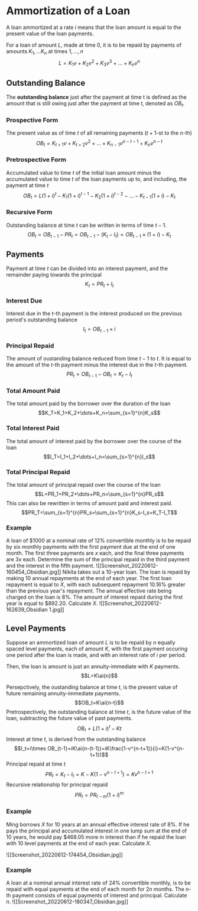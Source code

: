 # Ammortization of a Loan
A loan ammortized at a rate $i$ means that the loan amount is equal to the present value of the loan payments.

For a loan of amount $L$, made at time 0, it is to be repaid by payments of amounts $K_1,\dots K_n$ at times $1,\dots,n$
$$L=K_1v+K_2v^2+K_3v^3+\dots+K_nv^n$$

## Outstanding Balance
The **outstanding balance** just after the payment at time t is defined as the amount that is still owing just after the payment at time $t$, denoted as $OB_t$.

### Prospective Form
The present value as of time $t$ of all remaining payments ($t+1$-st to the $n$-th)
$$OB_t=K_{t+1}v+K_{t+2}v^2+\dots+K_{n-1}v^{n-t-1}+K_nv^{n-t}$$
### Pretrospective Form
Accumulated value to time $t$ of the initial loan amount minus the accumulated value to time $t$ of the loan payments up to, and including, the payment at time $t$
$$OB_t=L(1+i)^t-K_1(1+i)^{t-1}-K_2(1+i)^{t-2}-\dots-K_{t-1}(1+i)-K_t$$
### Recursive Form
Outstanding balance at time $t$ can be written in terms of time $t-1$.
$$OB_t=OB_{t-1}-PR_t=OB_{t-1}-(K_t-I_t)=OB_{t-1}\times(1+i)-K_t$$
## Payments
Payment at time $t$ can be divided into an interest payment, and the remainder paying towards the principal
$$K_t=PR_t+I_t$$
### Interest Due
Interest due in the $t$-th payment is the interest produced on the previous period's outstanding balance
$$I_t=OB_{t-1}\times i$$
### Principal Repaid
The amount of oustanding balance reduced from time $t-1$ to $t$. It is equal to the amount of the $t$-th payment minus the interest due in the $t$-th payment.
$$PR_t=OB_{t-1}-OB_t=K_t-I_t$$
### Total Amount Paid
The total amount paid by the borrower over the duration of the loan
$$K_T=K_1+K_2+\dots+K_n=\sum_{s=1}^{n}K_s$$

### Total Interest Paid
The total amount of interest paid by the borrower over the course of the loan
$$I_T=I_1+I_2+\dots+I_n=\sum_{s=1}^{n}I_s$$
### Total Principal Repaid
The total amount of principal repaid over the course of the loan
$$L=PR_1+PR_2+\dots+PR_n=\sum_{s=1}^{n}PR_s$$
This can also be rewritten in terms of amount paid and interest paid.
$$PR_T=\sum_{s=1}^{n}PR_s=\sum_{s=1}^{n}K_s-I_s=K_T-I_T$$

### Example
A loan of $1000 at a nominal rate of $12\%$ convertible monthly is to be repaid by six monthly payments with the first payment due at the end of one month. The first three payments are $x$ each, and the final three payments are $3x$ each. Determine the sum of the principal repaid in the third payment and the interest in the fifth payment.
![[Screenshot_20220612-160454_Obsidian.jpg]]
Nikita takes out a 10-year loan. The loan is repaid by making 10 annual repayments at the end of each year. The first loan repayment is equal to $X$, with each subsequent repayment $10.16\%$ greater than the previous year's repayment. The annual effective rate being charged on the loan is $8\%$. The amount of interest repaid during the first year is equal to $\$892.20$. Calculate $X$.
![[Screenshot_20220612-162639_Obsidian 1.jpg]]

## Level Payments
Suppose an ammortized loan of amount $L$ is to be repaid by $n$ equally spaced level payments, each of amount $K$, with the first payment occuring one period after the loan is made, and with an interest rate of $i$ per period.

Then, the loan is amount is just an annuity-immediate with $K$ payments.
$$L=K\ai{n}$$

Persepctively, the oustanding balance at time $t$, is the present value of future remaining annuity-immediate payments.
$$OB_t=K\ai{n-t}$$
Pretrospectively, the outstanding balance at time $t$, is the future value of the loan, subtracting the future value of past payments.
$$OB_t=L(1+i)^t-K\si{t}$$
Interest at time $t$, is derived from the outstanding balance
$$I_t=i\times OB_{t-1}=iK\ai{n-(t-1)}=iK\frac{1-v^{n-t+1}}{i}=K(1-v^{n-t+1})$$
Principal repaid at time $t$
$$PR_t=K_t-I_t=K-K(1-v^{n-t+1})=Kv^{n-t+1}$$
Recursive relationship for principal repaid
$$PR_t=PR_{t-m}(1+i)^m$$

### Example
Ming borrows $X$ for 10 years at an annual effective interest rate of $8\%$. If he pays the principal and accumulated interest in one lump sum at the end of 10 years, he would pay $\$468.05$ more in interest than if he repaid the loan with 10 level payments at the end of each year. Calculate $X$.

![[Screenshot_20220612-174454_Obsidian.jpg]]
### Example
A loan at a nominal annual interest rate of $24\%$ convertible monthly, is to be repaid with equal payments at the end of each month for $2n$ months. The $n$-th payment consists of equal payments of interest and principal. Calculate $n$.
![[Screenshot_20220612-180347_Obsidian.jpg]]